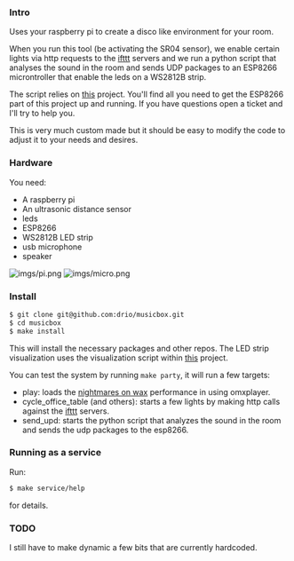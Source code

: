 ### Intro

Uses your raspberry pi to create a disco like environment for your room.

When you run this tool (be activating the SR04 sensor), we enable certain lights
via http requests to the [ifttt](https://ifttt.com/) servers and we run a python script
that analyses the sound in the room and sends UDP packages to an ESP8266 microntroller
that enable the leds on a WS2812B strip.

The script relies on [this](https://github.com/scottlawsonbc/audio-reactive-led-strip) project.
You'll find all you need to get the ESP8266 part of this project up and running. If you
have questions open a ticket and I'll try to help you.

This is very much custom made but it should be easy to modify the code to adjust it to your
needs and desires.

### Hardware

You need:

- A raspberry pi
- An ultrasonic distance sensor
- leds
- ESP8266
- WS2812B LED strip
- usb microphone
- speaker

![imgs/pi.png]()
![imgs/micro.png]()

### Install

```sh
$ git clone git@github.com:drio/musicbox.git
$ cd musicbox
$ make install
```

This will install the necessary packages and other repos. The LED strip visualization
uses the visualization script within [this](https://github.com/scottlawsonbc/audio-reactive-led-strip) project.

You can test the system by running `make party`, it will run a few targets:

- play: loads the [nightmares on wax](https://www.youtube.com/watch?v=uFkqZBAhJ58) performance in using omxplayer.
- cycle_office_table (and others): starts a few lights by making http calls against the [ifttt](https://ifttt.com) servers.
- send_upd: starts the python script that analyzes the sound in the room and sends the udp packages
  to the esp8266.

### Running as a service

Run:

```sh
$ make service/help
```

for details.

### TODO

I still have to make dynamic a few bits that are currently hardcoded.
